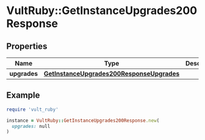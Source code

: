 # VultRuby::GetInstanceUpgrades200Response

## Properties

| Name | Type | Description | Notes |
| ---- | ---- | ----------- | ----- |
| **upgrades** | [**GetInstanceUpgrades200ResponseUpgrades**](GetInstanceUpgrades200ResponseUpgrades.md) |  | [optional] |

## Example

```ruby
require 'vult_ruby'

instance = VultRuby::GetInstanceUpgrades200Response.new(
  upgrades: null
)
```

